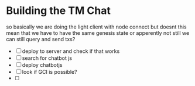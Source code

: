 # Building the TM Chat





so basically we are doing the light client with node connect but doesnt this mean that we have to have the same genesis state or apperently not still we can still query and send txs?


- [ ] deploy to server and check if that works
- [ ] search for chatbot js
- [ ] deploy chatbotjs
- [ ] look if GCI is possible?
- [ ]
